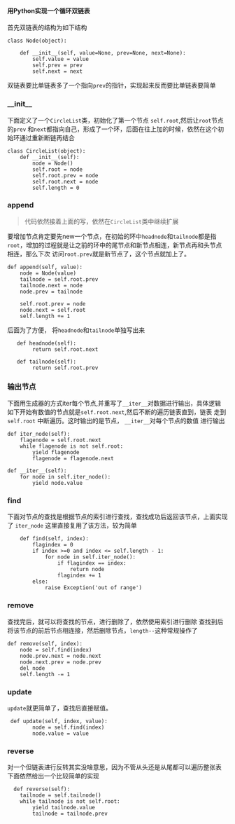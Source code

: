 #### 用Python实现一个循环双链表
首先双链表的结构为如下结构
    
    class Node(object):
    
        def __init__(self, value=None, prev=None, next=None):
            self.value = value
            self.prev = prev
            self.next = next
双链表要比单链表多了一个指向`prev`的指针，实现起来反而要比单链表要简单
### \_\_init__
下面定义了一个`CircleList`类，初始化了第一个节点 `self.root`,然后让`root`节点的`prev`
和`next`都指向自己，形成了一个环，后面在往上加的时候，依然在这个初始环通过重新断链再结合


    class CircleList(object):
        def __init__(self):
            node = Node()
            self.root = node
            self.root.prev = node
            self.root.next = node
            self.length = 0


### append
>代码依然接着上面的写，依然在`CircleList`类中继续扩展

要增加节点肯定要先new一个节点，在初始的环中`headnode`和`tailnode`都是指
`root`，增加的过程就是让之前的环中的尾节点和新节点相连，新节点再和头节点相连，那么下次
访问`root.prev`就是新节点了，这个节点就加上了。

    
    def append(self, value):
        node = Node(value)
        tailnode = self.root.prev
        tailnode.next = node
        node.prev = tailnode

        self.root.prev = node
        node.next = self.root
        self.length += 1
后面为了方便， 将`headnode`和`tailnode`单独写出来
    
       def headnode(self):
            return self.root.next

       def tailnode(self):
            return self.root.prev

### 输出节点
下面用生成器的方式iter每个节点,并重写了`__iter__`对数据进行输出，具体逻辑
如下开始有数值的节点就是`self.root.next`,然后不断的遍历链表直到，链表
走到`self.root` 中断遍历。这时输出的是节点， `__iter__`对每个节点的数值
进行输出


    def iter_node(self):
        flagenode = self.root.next
        while flagenode is not self.root:
            yield flagenode
            flagenode = flagenode.next

    def __iter__(self):
        for node in self.iter_node():
            yield node.value
### find
下面对节点的查找是根据节点的索引进行查找，查找成功后返回该节点，上面实现了
`iter_node` 这里直接复用了该方法，较为简单

   
        def find(self, index):
            flagindex = 0
            if index >=0 and index <= self.length - 1:
                for node in self.iter_node():
                    if flagindex == index:
                        return node
                    flagindex += 1
            else:
                raise Exception('out of range')
### remove
查找完后，就可以将查找的节点，进行删除了，依然使用索引进行删除
查找到后将该节点的前后节点相连接，然后删除节点，`length--`这种常规操作了

    def remove(self, index):
        node = self.find(index)
        node.prev.next = node.next
        node.next.prev = node.prev
        del node
        self.length -= 1

### update
`update`就更简单了，查找后直接赋值。

     def update(self, index, value):
            node = self.find(index)
            node.value = value

### reverse
对一个但链表进行反转其实没啥意思，因为不管从头还是从尾都可以遍历整张表
下面依然给出一个比较简单的实现

      def reverse(self):
        tailnode = self.tailnode()
        while tailnode is not self.root:
            yield tailnode.value
            tailnode = tailnode.prev
